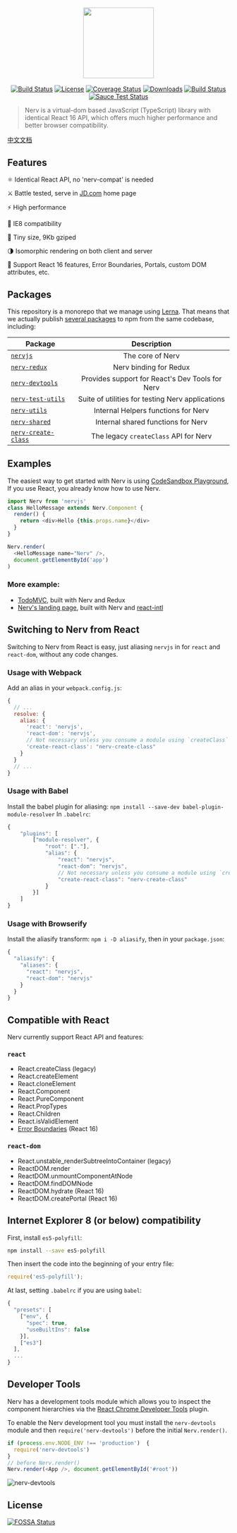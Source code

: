 
<h3 style="text-align:center;font-weight: 300;" align="center">
  <img src="http://storage.360buyimg.com/mtd/home/logo-2x1513837926707.png" width="160px">
</h3>

<p align="center">
  <a href="https://www.npmjs.com/package/nervjs"><img src="https://img.shields.io/npm/v/nervjs.svg?style=flat-square" alt="Build Status"></a>
  <a href="https://www.npmjs.com/package/vue"><img src="https://img.shields.io/npm/l/nervjs.svg" alt="License"></a>
  <a href="https://coveralls.io/github/NervJS/nerv?branch=master"><img src="https://img.shields.io/coveralls/NervJS/nerv.svg?style=flat-square" alt="Coverage Status"></a>
  <a href="https://www.npmjs.com/package/nervjs"><img src="https://img.shields.io/npm/dt/nervjs.svg?style=flat-square" alt="Downloads"></a>
  <a href="https://travis-ci.org/NervJS/nerv"><img src="https://img.shields.io/travis/NervJS/nerv.svg?style=flat-square" alt="Build Status"></a>
  <a href="https://saucelabs.com/u/nerv-project"><img src="https://saucelabs.com/browser-matrix/nerv-project.svg" alt="Sauce Test Status"></a>
</p>


> Nerv is a virtual-dom based JavaScript (TypeScript) library with identical React 16 API, which offers much higher performance and better browser compatibility.

[中文文档](/README_CN.md)


## Features

⚛ Identical React API, no 'nerv-compat' is needed

️⚔ Battle tested, serve in [JD.com](https://www.jd.com/2017?t=1607) home page

⚡️ High performance

🤣 IE8 compatibility

🎯 Tiny size, 9Kb gziped

🌗 Isomorphic rendering on both client and server

💫 Support React 16 features, Error Boundaries, Portals, custom DOM attributes, etc.

## Packages

This repository is a monorepo that we manage using [Lerna](https://github.com/lerna/lerna). That means that we actually publish [several packages](/packages) to npm from the same codebase, including:

| Package           |   Description |
| ------------- |:-------------:|
| [`nervjs`](/packages/nerv)      |  The core of Nerv  |
| [`nerv-redux`](/packages/nerv-redux)      |  Nerv binding for Redux  |
| [`nerv-devtools`](/packages/nerv-devtools) | Provides support for React's Dev Tools for Nerv   |
| [`nerv-test-utils`](/packages/nerv-test-utils) | Suite of utilities for testing Nerv applications   |
| [`nerv-utils`](/packages/nerv-utils) |  Internal Helpers functions for Nerv  |
| [`nerv-shared`](/packages/nerv-shared) |  Internal shared functions for Nerv  |
| [`nerv-create-class`](/packages/nerv-create-class) |  The legacy `createClass` API for Nerv  |

## Examples

The easiest way to get started with Nerv is using [CodeSandbox Playground](https://codesandbox.io/s/qkr5ww1q8j), If you use React, you already know how to use Nerv.

```javascript
import Nerv from 'nervjs'
class HelloMessage extends Nerv.Component {
  render() {
    return <div>Hello {this.props.name}</div>
  }
}

Nerv.render(
  <HelloMessage name="Nerv" />,
  document.getElementById('app')
)
```

### More example: 
* [TodoMVC](https://github.com/NervJS/nerv-redux-todomvc), built with Nerv and Redux
* [Nerv's landing page](https://github.com/NervJS/nerv-website), built with Nerv and [react-intl](https://github.com/yahoo/react-intl)


## Switching to Nerv from React

Switching to Nerv from React is easy, just aliasing `nervjs` in for `react` and `react-dom`, without any code changes.

### Usage with Webpack

Add an alias in your `webpack.config.js`:

```js
{
  // ...
  resolve: {
    alias: {
      'react': 'nervjs',
      'react-dom': 'nervjs',
      // Not necessary unless you consume a module using `createClass`
      'create-react-class': "nerv-create-class"
    }
  }
  // ...
}
```

### Usage with Babel

Install the babel plugin for aliasing: `npm install --save-dev babel-plugin-module-resolver`
In `.babelrc`:

```js
{
    "plugins": [
        ["module-resolver", {
            "root": ["."],
            "alias": {
                "react": "nervjs",
                "react-dom": "nervjs",
                // Not necessary unless you consume a module using `createClass`
                "create-react-class": "nerv-create-class"
            }
        }]
    ]
}
```

### Usage with Browserify

Install the aliasify transform: `npm i -D aliasify`, then in your `package.json`:

```js
{
  "aliasify": {
    "aliases": {
      "react": "nervjs",
      "react-dom": "nervjs"
    }
  }
}
```

## Compatible with React

Nerv currently support React API and features:

### `react`

* React.createClass (legacy)
* React.createElement
* React.cloneElement
* React.Component
* React.PureComponent
* React.PropTypes
* React.Children
* React.isValidElement
* [Error Boundaries](https://reactjs.org/docs/error-boundaries.html#introducing-error-boundaries) (React 16)
 
### `react-dom`

* React.unstable_renderSubtreeIntoContainer (legacy)
* ReactDOM.render
* ReactDOM.unmountComponentAtNode
* ReactDOM.findDOMNode
* ReactDOM.hydrate (React 16)
* ReactDOM.createPortal (React 16)


## Internet Explorer 8 (or below) compatibility

First, install `es5-polyfill`:

```bash
npm install --save es5-polyfill
```

Then insert the code into the beginning of your entry file:

```js
require('es5-polyfill');
```

At last, setting `.babelrc` if you are using `babel`:

```js
{
  "presets": [
    ["env", {
      "spec": true,
      "useBuiltIns": false
    }],
    ["es3"]
  ],
  ...
}
```

## Developer Tools

Nerv has a development tools module which allows you to inspect the component hierarchies via the [React Chrome Developer Tools](https://chrome.google.com/webstore/detail/react-developer-tools/fmkadmapgofadopljbjfkapdkoienihi) plugin. 

To enable the Nerv development tool you must install the `nerv-devtools` module and then `require('nerv-devtools')` before the initial `Nerv.render()`.


```js
if (process.env.NODE_ENV !== 'production')  {
  require('nerv-devtools')
}
// before Nerv.render()
Nerv.render(<App />, document.getElementById('#root'))
```


![nerv-devtools](https://i.loli.net/2018/01/09/5a5480c074d99.png)



## License

[![FOSSA Status](https://app.fossa.io/api/projects/git%2Bgithub.com%2FNervJS%2Fnerv.svg?type=large)](https://app.fossa.io/projects/git%2Bgithub.com%2FNervJS%2Fnerv?ref=badge_large)